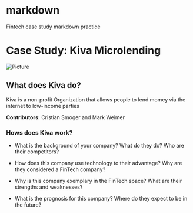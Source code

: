 # markdown
Fintech case study markdown practice

# Case Study: Kiva Microlending #
![Picture](https://smallbiztrends.com/wp-content/uploads/2017/05/kiva-numbers.png)

## What does Kiva do? ##

Kiva is a non-profit Organization that allows people to lend momey via the internet to low-income parties 

**Contributors:** Cristian Smoger and Mark Weimer

### Hows does Kiva work? ###

* What is the background of your company? What do they do? Who are their competitors?

* How does this company use technology to their advantage? Why are they considered a FinTech company?

* Why is this company exemplary in the FinTech space? What are their strengths and weaknesses?

* What is the prognosis for this company? Where do they expect to be in the future?









